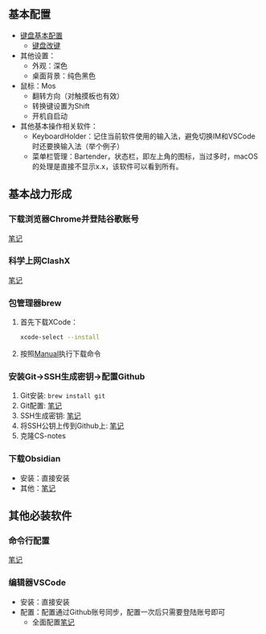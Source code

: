 ## 基本配置

+ [键盘基本配置](Missing-Semester/Keyboard.md#配置)
    + [键盘改键](Missing-Semester/Keyboard.md#改键)
+ 其他设置：
    + 外观：深色
    + 桌面背景：纯色黑色
+ 鼠标：Mos
    + 翻转方向（对触摸板也有效）
    + 转换键设置为Shift
    + 开机自启动
+ 其他基本操作相关软件：
    + KeyboardHolder：记住当前软件使用的输入法，避免切换IM和VSCode时还要换输入法（举个例子）
    + 菜单栏管理：Bartender，状态栏，即左上角的图标，当过多时，macOS的处理是直接不显示x.x，该软件可以看到所有。

## 基本战力形成

### 下载浏览器Chrome并登陆谷歌账号

[笔记](./README.md#浏览器chrome)

### 科学上网ClashX

[笔记](./README.md#代理clash系)

### 包管理器brew

1. 首先下载XCode：
    ```bash
    xcode-select --install
    ```

2. 按照[Manual](https://brew.sh/zh-cn/)执行下载命令

### 安装Git->SSH生成密钥->配置Github

1. Git安装: `brew install git`
2. Git配置: [笔记](./Git.md#config)
3. SSH生成密钥: [笔记](./SSH.md#tldr)
4. 将SSH公钥上传到Github上: [笔记](./Git.md#config-1)
5. 克隆CS-notes
### 下载Obsidian
+ 安装：直接安装
+ 其他：[笔记](./Markdown.md)
 
## 其他必装软件

### 命令行配置
[笔记](Missing-Semester/Terminal.md#unix-linux-and-macos)
### 编辑器VSCode

+ 安装：直接安装
+ 配置：配置通过Github账号同步，配置一次后只需要登陆账号即可
  + 全面配置[笔记](./VSCode.md)
